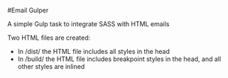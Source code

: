 #Email Gulper

A simple Gulp task to integrate SASS with HTML emails

Two HTML files are created:

- In /dist/ the HTML file includes all styles in the head
- In /build/ the HTML file includes breakpoint styles in the head, and all other styles are inlined